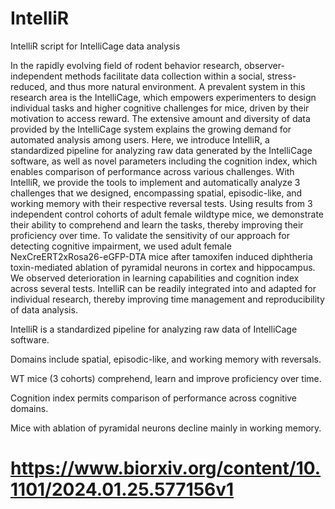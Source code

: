 # IntelliR

IntelliR script for IntelliCage data analysis

In the rapidly evolving field of rodent behavior research, observer-independent methods facilitate data collection within a social, stress-reduced, and thus more natural environment. A prevalent system in this research area is the IntelliCage, which empowers experimenters to design individual tasks and higher cognitive challenges for mice, driven by their motivation to access reward. The extensive amount and diversity of data provided by the IntelliCage system explains the growing demand for automated analysis among users. Here, we introduce IntelliR, a standardized pipeline for analyzing raw data generated by the IntelliCage software, as well as novel parameters including the cognition index, which enables comparison of performance across various challenges. With IntelliR, we provide the tools to implement and automatically analyze 3 challenges that we designed, encompassing spatial, episodic-like, and working memory with their respective reversal tests. Using results from 3 independent control cohorts of adult female wildtype mice, we demonstrate their ability to comprehend and learn the tasks, thereby improving their proficiency over time. To validate the sensitivity of our approach for detecting cognitive impairment, we used adult female NexCreERT2xRosa26-eGFP-DTA mice after tamoxifen induced diphtheria toxin-mediated ablation of pyramidal neurons in cortex and hippocampus. We observed deterioration in learning capabilities and cognition index across several tests. IntelliR can be readily integrated into and adapted for individual research, thereby improving time management and reproducibility of data analysis.

  IntelliR is a standardized pipeline for analyzing raw data of IntelliCage software.

  Domains include spatial, episodic-like, and working memory with reversals.

  WT mice (3 cohorts) comprehend, learn and improve proficiency over time.

  Cognition index permits comparison of performance across cognitive domains.

  Mice with ablation of pyramidal neurons decline mainly in working memory.

  # https://www.biorxiv.org/content/10.1101/2024.01.25.577156v1
